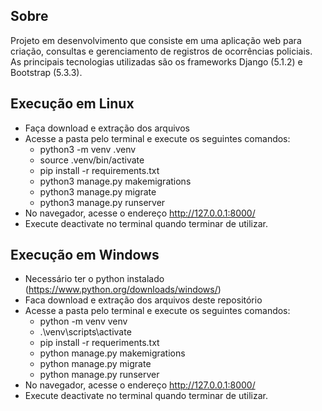 ## Sobre
Projeto em desenvolvimento que consiste em uma aplicação web para criação, consultas e gerenciamento de registros de ocorrências policiais.
As principais tecnologias utilizadas são os frameworks Django (5.1.2) e Bootstrap (5.3.3).

## Execução em Linux
- Faça download e extração dos arquivos
- Acesse a pasta pelo terminal e execute os seguintes comandos:
     - python3 -m venv .venv
     - source .venv/bin/activate
     - pip install -r requirements.txt
     - python3 manage.py makemigrations
     - python3 manage.py migrate
     - python3 manage.py runserver
- No navegador, acesse o endereço http://127.0.0.1:8000/
- Execute deactivate no terminal quando terminar de utilizar.


## Execução em Windows
- Necessário ter o python instalado (https://www.python.org/downloads/windows/)
- Faca download e extração dos arquivos deste repositório
- Acesse a pasta pelo terminal e execute os seguintes comandos:
	- python -m venv venv
	- .\venv\scripts\activate
	- pip install -r requeriments.txt
	- python manage.py makemigrations
	- python manage.py migrate
	- python manage.py runserver
- No navegador, acesse o endereço http://127.0.0.1:8000/
- Execute deactivate no terminal quando terminar de utilizar.


